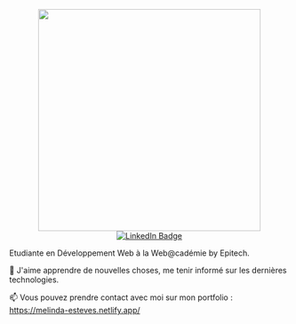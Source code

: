 <div id="header" align="center">
  <img src="https://media.giphy.com/media/2IudUHdI075HL02Pkk/giphy.gif" width="400"/>
</div>
<div id="badges" align="center">
  <a href="https://www.linkedin.com/in/melinda-e-m/">
    <img src="https://img.shields.io/badge/LinkedIn-blue?style=for-the-badge&logo=linkedin&logoColor=white" alt="LinkedIn Badge"/>
  </a>
</div>
<img src="https://komarev.com/ghpvc/?username=Melinda-EM&style=flat-square&color=blue" alt=""/>

Etudiante en Développement Web à la Web@cadémie by Epitech.


🌱 J'aime apprendre de nouvelles choses, me tenir informé sur les dernières technologies.

📫 Vous pouvez prendre contact avec moi sur mon portfolio : https://melinda-esteves.netlify.app/
<!--
**Melinda-EM/Melinda-EM** is a ✨ _special_ ✨ repository because its `README.md` (this file) appears on your GitHub profile.

Here are some ideas to get you started:

- 🔭 I’m currently working on ...
-  I’m currently learning ...
- 👯 I’m looking to collaborate on ...
- 🤔 I’m looking for help with ...
- 💬 Ask me about ...
-  How to reach me: ...
- 😄 Pronouns: ...
- ⚡ Fun fact: ...
-->
